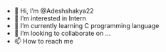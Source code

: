- 👋 Hi, I’m @Adeshshakya22
- 👀 I’m interested in Intern
- 🌱 I’m currently learning C programming language
- 💞️ I’m looking to collaborate on ...
- 📫 How to reach me 

<!---
Adeshshakya22/Adeshshakya22 is a ✨ special ✨ repository because its `README.md` (this file) appears on your GitHub profile.
You can click the Preview link to take a look at your changes.
--->
